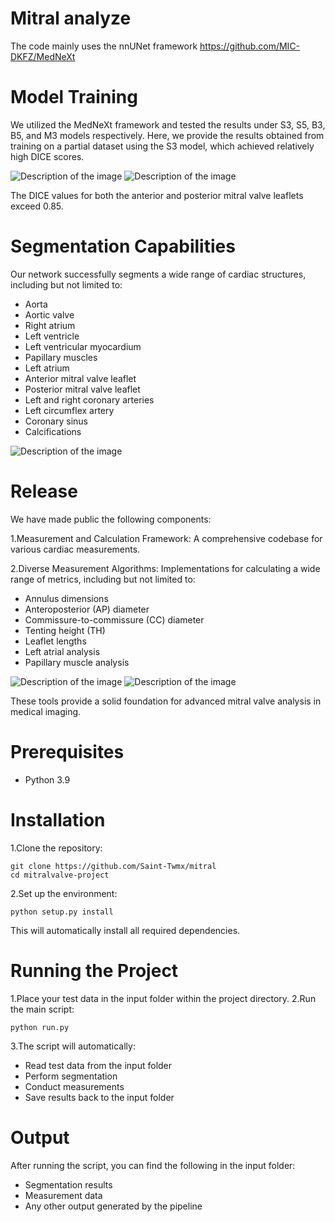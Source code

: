 # Mitral analyze

The code mainly uses the nnUNet framework https://github.com/MIC-DKFZ/MedNeXt

# Model Training
We utilized the MedNeXt framework and tested the results under S3, S5, B3, B5, and M3 models respectively. Here, we provide the results obtained from training on a partial dataset using the S3 model, which achieved relatively high DICE scores.

![Description of the image](pic/20240722150404.png)
![Description of the image](pic/progress.png)

The DICE values for both the anterior and posterior mitral valve leaflets exceed 0.85.

# Segmentation Capabilities
Our network successfully segments a wide range of cardiac structures, including but not limited to:
- Aorta
- Aortic valve
- Right atrium
- Left ventricle
- Left ventricular myocardium
- Papillary muscles
- Left atrium
- Anterior mitral valve leaflet
- Posterior mitral valve leaflet
- Left and right coronary arteries
- Left circumflex artery
- Coronary sinus
- Calcifications

![Description of the image](pic/p5.png)

# Release
We have made public the following components:

1.Measurement and Calculation Framework: A comprehensive codebase for various cardiac measurements.

2.Diverse Measurement Algorithms: Implementations for calculating a wide range of metrics, including but not limited to:
- Annulus dimensions
- Anteroposterior (AP) diameter
- Commissure-to-commissure (CC) diameter
- Tenting height (TH)
- Leaflet lengths
- Left atrial analysis
- Papillary muscle analysis

![Description of the image](pic/p7.png) 
![Description of the image](pic/p9.png)

These tools provide a solid foundation for advanced mitral valve analysis in medical imaging.

# Prerequisites
- Python 3.9

# Installation
1.Clone the repository:
```
git clone https://github.com/Saint-Twmx/mitral
cd mitralvalve-project
```

2.Set up the environment:
```
python setup.py install
```
This will automatically install all required dependencies.

# Running the Project
1.Place your test data in the input folder within the project directory.
2.Run the main script:
```
python run.py
```
3.The script will automatically:
- Read test data from the input folder
- Perform segmentation
- Conduct measurements
- Save results back to the input folder

# Output
After running the script, you can find the following in the input folder:
- Segmentation results
- Measurement data
- Any other output generated by the pipeline
